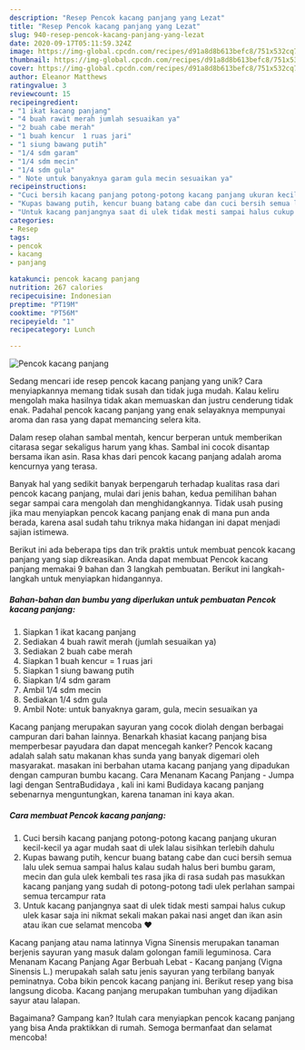```yaml
---
description: "Resep Pencok kacang panjang yang Lezat"
title: "Resep Pencok kacang panjang yang Lezat"
slug: 940-resep-pencok-kacang-panjang-yang-lezat
date: 2020-09-17T05:11:59.324Z
image: https://img-global.cpcdn.com/recipes/d91a8d8b613befc8/751x532cq70/pencok-kacang-panjang-foto-resep-utama.jpg
thumbnail: https://img-global.cpcdn.com/recipes/d91a8d8b613befc8/751x532cq70/pencok-kacang-panjang-foto-resep-utama.jpg
cover: https://img-global.cpcdn.com/recipes/d91a8d8b613befc8/751x532cq70/pencok-kacang-panjang-foto-resep-utama.jpg
author: Eleanor Matthews
ratingvalue: 3
reviewcount: 15
recipeingredient:
- "1 ikat kacang panjang"
- "4 buah rawit merah jumlah sesuaikan ya"
- "2 buah cabe merah"
- "1 buah kencur  1 ruas jari"
- "1 siung bawang putih"
- "1/4 sdm garam"
- "1/4 sdm mecin"
- "1/4 sdm gula"
- " Note untuk banyaknya garam gula mecin sesuaikan ya"
recipeinstructions:
- "Cuci bersih kacang panjang potong-potong kacang panjang ukuran kecil-kecil ya agar mudah saat di ulek lalau sisihkan terlebih dahulu"
- "Kupas bawang putih, kencur buang batang cabe dan cuci bersih semua lalu ulek semua sampai halus kalau sudah halus beri bumbu garam, mecin dan gula ulek kembali tes rasa jika di rasa sudah pas masukkan kacang panjang yang sudah di potong-potong tadi ulek perlahan sampai semua tercampur rata"
- "Untuk kacang panjangnya saat di ulek tidak mesti sampai halus cukup ulek kasar saja ini nikmat sekali makan pakai nasi anget dan ikan asin atau ikan cue selamat mencoba ❤"
categories:
- Resep
tags:
- pencok
- kacang
- panjang

katakunci: pencok kacang panjang 
nutrition: 267 calories
recipecuisine: Indonesian
preptime: "PT19M"
cooktime: "PT56M"
recipeyield: "1"
recipecategory: Lunch

---
```



![Pencok kacang panjang](https://img-global.cpcdn.com/recipes/d91a8d8b613befc8/751x532cq70/pencok-kacang-panjang-foto-resep-utama.jpg)

Sedang mencari ide resep pencok kacang panjang yang unik? Cara menyiapkannya memang tidak susah dan tidak juga mudah. Kalau keliru mengolah maka hasilnya tidak akan memuaskan dan justru cenderung tidak enak. Padahal pencok kacang panjang yang enak selayaknya mempunyai aroma dan rasa yang dapat memancing selera kita.

Dalam resep olahan sambal mentah, kencur berperan untuk memberikan citarasa segar sekaligus harum yang khas. Sambal ini cocok disantap bersama ikan asin. Rasa khas dari pencok kacang panjang adalah aroma kencurnya yang terasa.

Banyak hal yang sedikit banyak berpengaruh terhadap kualitas rasa dari pencok kacang panjang, mulai dari jenis bahan, kedua pemilihan bahan segar sampai cara mengolah dan menghidangkannya. Tidak usah pusing jika mau menyiapkan pencok kacang panjang enak di mana pun anda berada, karena asal sudah tahu triknya maka hidangan ini dapat menjadi sajian istimewa.


Berikut ini ada beberapa tips dan trik praktis untuk membuat pencok kacang panjang yang siap dikreasikan. Anda dapat membuat Pencok kacang panjang memakai 9 bahan dan 3 langkah pembuatan. Berikut ini langkah-langkah untuk menyiapkan hidangannya.

<!--inarticleads1-->

##### Bahan-bahan dan bumbu yang diperlukan untuk pembuatan Pencok kacang panjang:

1. Siapkan 1 ikat kacang panjang
1. Sediakan 4 buah rawit merah (jumlah sesuaikan ya)
1. Sediakan 2 buah cabe merah
1. Siapkan 1 buah kencur = 1 ruas jari
1. Siapkan 1 siung bawang putih
1. Siapkan 1/4 sdm garam
1. Ambil 1/4 sdm mecin
1. Sediakan 1/4 sdm gula
1. Ambil  Note: untuk banyaknya garam, gula, mecin sesuaikan ya


Kacang panjang merupakan sayuran yang cocok diolah dengan berbagai campuran dari bahan lainnya. Benarkah khasiat kacang panjang bisa memperbesar payudara dan dapat mencegah kanker? Pencok kacang adalah salah satu makanan khas sunda yang banyak digemari oleh masyarakat. masakan ini berbahan utama kacang panjang yang dipadukan dengan campuran bumbu kacang. Cara Menanam Kacang Panjang - Jumpa lagi dengan SentraBudidaya , kali ini kami Budidaya kacang panjang sebenarnya menguntungkan, karena tanaman ini kaya akan. 

<!--inarticleads2-->

##### Cara membuat Pencok kacang panjang:

1. Cuci bersih kacang panjang potong-potong kacang panjang ukuran kecil-kecil ya agar mudah saat di ulek lalau sisihkan terlebih dahulu
1. Kupas bawang putih, kencur buang batang cabe dan cuci bersih semua lalu ulek semua sampai halus kalau sudah halus beri bumbu garam, mecin dan gula ulek kembali tes rasa jika di rasa sudah pas masukkan kacang panjang yang sudah di potong-potong tadi ulek perlahan sampai semua tercampur rata
1. Untuk kacang panjangnya saat di ulek tidak mesti sampai halus cukup ulek kasar saja ini nikmat sekali makan pakai nasi anget dan ikan asin atau ikan cue selamat mencoba ❤


Kacang panjang atau nama latinnya Vigna Sinensis merupakan tanaman berjenis sayuran yang masuk dalam golongan famili leguminosa. Cara Menanam Kacang Panjang Agar Berbuah Lebat - Kacang panjang (Vigna Sinensis L.) merupakah salah satu jenis sayuran yang terbilang banyak peminatnya. Coba bikin pencok kacang panjang ini. Berikut resep yang bisa langsung dicoba. Kacang panjang merupakan tumbuhan yang dijadikan sayur atau lalapan. 

Bagaimana? Gampang kan? Itulah cara menyiapkan pencok kacang panjang yang bisa Anda praktikkan di rumah. Semoga bermanfaat dan selamat mencoba!
